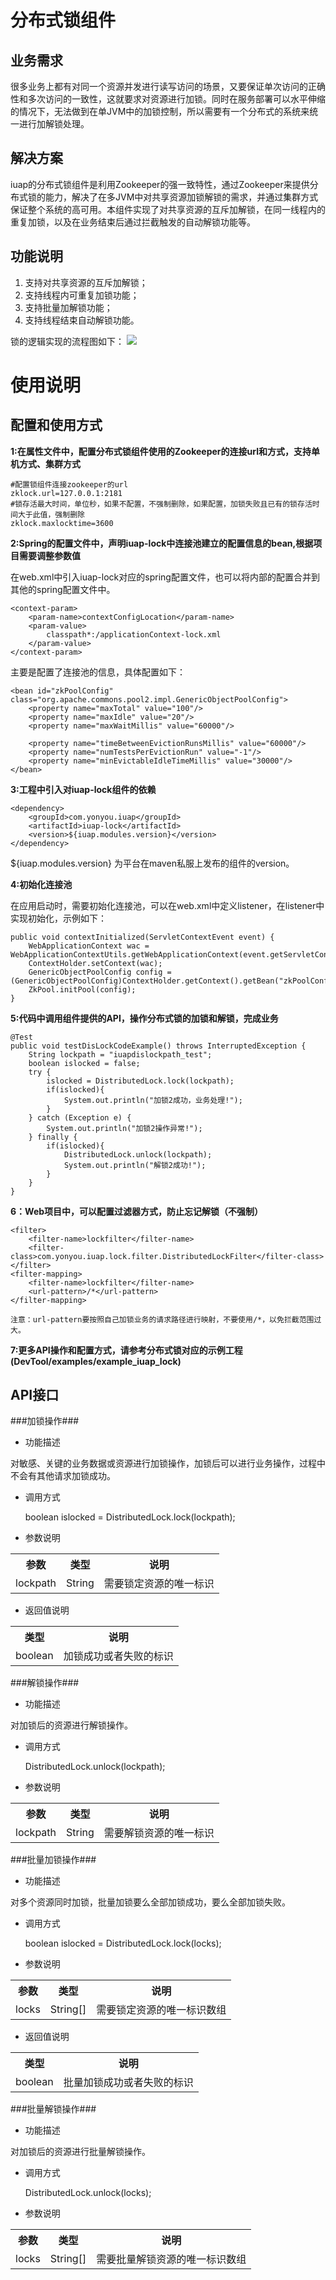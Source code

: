 # 分布式锁组件 #

## 业务需求 ##
很多业务上都有对同一个资源并发进行读写访问的场景，又要保证单次访问的正确性和多次访问的一致性，这就要求对资源进行加锁。同时在服务部署可以水平伸缩的情况下，无法做到在单JVM中的加锁控制，所以需要有一个分布式的系统来统一进行加解锁处理。

## 解决方案 ##
iuap的分布式锁组件是利用Zookeeper的强一致特性，通过Zookeeper来提供分布式锁的能力，解决了在多JVM中对共享资源加锁解锁的需求，并通过集群方式保证整个系统的高可用。本组件实现了对共享资源的互斥加解锁，在同一线程内的重复加锁，以及在业务结束后通过拦截触发的自动解锁功能等。

## 功能说明 ##
1.	支持对共享资源的互斥加解锁；
2.	支持线程内可重复加锁功能；
3.	支持批量加解锁功能；
4.	支持线程结束自动解锁功能。

锁的逻辑实现的流程图如下：
<img src="/images/iuap_lock_flow.jpg"/>


# 使用说明 #

## 配置和使用方式 ##
**1:在属性文件中，配置分布式锁组件使用的Zookeeper的连接url和方式，支持单机方式、集群方式**
	
	#配置锁组件连接zookeeper的url
	zklock.url=127.0.0.1:2181
	#锁存活最大时间，单位秒，如果不配置，不强制删除，如果配置，加锁失败且已有的锁存活时间大于此值，强制删除
	zklock.maxlocktime=3600

**2:Spring的配置文件中，声明iuap-lock中连接池建立的配置信息的bean,根据项目需要调整参数值**

在web.xml中引入iuap-lock对应的spring配置文件，也可以将内部的配置合并到其他的spring配置文件中。

	<context-param>
        <param-name>contextConfigLocation</param-name>
        <param-value>
	  	    classpath*:/applicationContext-lock.xml
	    </param-value>
    </context-param>

主要是配置了连接池的信息，具体配置如下：

	<bean id="zkPoolConfig" class="org.apache.commons.pool2.impl.GenericObjectPoolConfig">
		<property name="maxTotal" value="100"/>
		<property name="maxIdle" value="20"/>
		<property name="maxWaitMillis" value="60000"/>
		
		<property name="timeBetweenEvictionRunsMillis" value="60000"/>
		<property name="numTestsPerEvictionRun" value="-1"/>
		<property name="minEvictableIdleTimeMillis" value="30000"/>
	</bean>

**3:工程中引入对iuap-lock组件的依赖**

	<dependency>
		<groupId>com.yonyou.iuap</groupId>
		<artifactId>iuap-lock</artifactId>
		<version>${iuap.modules.version}</version>
	</dependency>
${iuap.modules.version} 为平台在maven私服上发布的组件的version。


**4:初始化连接池**

在应用启动时，需要初始化连接池，可以在web.xml中定义listener，在listener中实现初始化，示例如下：

	public void contextInitialized(ServletContextEvent event) {
		WebApplicationContext wac = WebApplicationContextUtils.getWebApplicationContext(event.getServletContext());
		ContextHolder.setContext(wac);
		GenericObjectPoolConfig config = (GenericObjectPoolConfig)ContextHolder.getContext().getBean("zkPoolConfig");
		ZkPool.initPool(config);
	}


**5:代码中调用组件提供的API，操作分布式锁的加锁和解锁，完成业务**

	@Test
	public void testDisLockCodeExample() throws InterruptedException {
		String lockpath = "iuapdislockpath_test";
		boolean islocked = false;
		try {
			islocked = DistributedLock.lock(lockpath);
			if(islocked){
				System.out.println("加锁2成功，业务处理!");
			}
		} catch (Exception e) {
			System.out.println("加锁2操作异常!");
		} finally {
			if(islocked){
				DistributedLock.unlock(lockpath);
				System.out.println("解锁2成功!");
			} 
		}
	}

**6：Web项目中，可以配置过滤器方式，防止忘记解锁（不强制）**

	<filter>
	    <filter-name>lockfilter</filter-name>
	    <filter-class>com.yonyou.iuap.lock.filter.DistributedLockFilter</filter-class>
	</filter>
	<filter-mapping>
	    <filter-name>lockfilter</filter-name>
	    <url-pattern>/*</url-pattern>
	</filter-mapping>

	注意：url-pattern要按照自己加锁业务的请求路径进行映射，不要使用/*，以免拦截范围过大。

**7:更多API操作和配置方式，请参考分布式锁对应的示例工程(DevTool/examples/example_iuap_lock)**

## API接口 ##

###加锁操作###

- 功能描述

对敏感、关键的业务数据或资源进行加锁操作，加锁后可以进行业务操作，过程中不会有其他请求加锁成功。

- 调用方式

	boolean islocked = DistributedLock.lock(lockpath);

- 参数说明

<table style="border-collapse:collapse">
  <tbody><tr>
    <th>参数</th>
    <th>类型</th>
    <th>说明</th>
  </tr>
  <tr>
    <td>lockpath</td>
    <td>String</td>
    <td>需要锁定资源的唯一标识</td>
  </tr>
</tbody></table>

- 返回值说明
	
<table style="border-collapse:collapse">
  <tbody><tr>
    <th>类型</th>
    <th>说明</th>
  </tr>
  <tr>
    <td>boolean</td>
    <td>加锁成功或者失败的标识</td>
  </tr>
</tbody></table>

###解锁操作###

- 功能描述

对加锁后的资源进行解锁操作。

- 调用方式

	DistributedLock.unlock(lockpath);

- 参数说明

<table style="border-collapse:collapse">
  <tbody><tr>
    <th>参数</th>
    <th>类型</th>
    <th>说明</th>
  </tr>
  <tr>
    <td>lockpath</td>
    <td>String</td>
    <td>需要解锁资源的唯一标识</td>
  </tr>
</tbody></table>

###批量加锁操作###

- 功能描述

对多个资源同时加锁，批量加锁要么全部加锁成功，要么全部加锁失败。

- 调用方式

	boolean islocked = DistributedLock.lock(locks);

- 参数说明

<table style="border-collapse:collapse">
  <tbody><tr>
    <th>参数</th>
    <th>类型</th>
    <th>说明</th>
  </tr>
  <tr>
    <td>locks</td>
    <td>String[]</td>
    <td>需要锁定资源的唯一标识数组</td>
  </tr>
</tbody></table>

- 返回值说明
	
<table style="border-collapse:collapse">
  <tbody><tr>
    <th>类型</th>
    <th>说明</th>
  </tr>
  <tr>
    <td>boolean</td>
    <td>批量加锁成功或者失败的标识</td>
  </tr>
</tbody></table>

###批量解锁操作###

- 功能描述

对加锁后的资源进行批量解锁操作。

- 调用方式

	DistributedLock.unlock(locks);

- 参数说明

<table style="border-collapse:collapse">
  <tbody><tr>
    <th>参数</th>
    <th>类型</th>
    <th>说明</th>
  </tr>
  <tr>
    <td>locks</td>
    <td>String[]</td>
    <td>需要批量解锁资源的唯一标识数组</td>
  </tr>
</tbody></table>